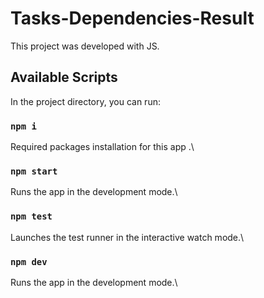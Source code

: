 # Tasks-Dependencies-Result

This project was developed with JS.

## Available Scripts

In the project directory, you can run:

### `npm i`

Required packages installation for this app .\

### `npm start`

Runs the app in the development mode.\

### `npm test`

Launches the test runner in the interactive watch mode.\

### `npm dev`

Runs the app in the development mode.\

